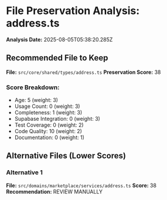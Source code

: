 # File Preservation Analysis: address.ts

**Analysis Date:** 2025-08-05T05:38:20.285Z

## Recommended File to Keep
**File:** `src/core/shared/types/address.ts`
**Preservation Score:** 38

### Score Breakdown:
- Age: 5 (weight: 3)
- Usage Count: 0 (weight: 3)
- Completeness: 1 (weight: 3)
- Supabase Integration: 0 (weight: 3)
- Test Coverage: 0 (weight: 2)
- Code Quality: 10 (weight: 2)
- Documentation: 0 (weight: 1)

## Alternative Files (Lower Scores)

### Alternative 1
**File:** `src/domains/marketplace/services/address.ts`
**Score:** 38
**Recommendation:** REVIEW MANUALLY

